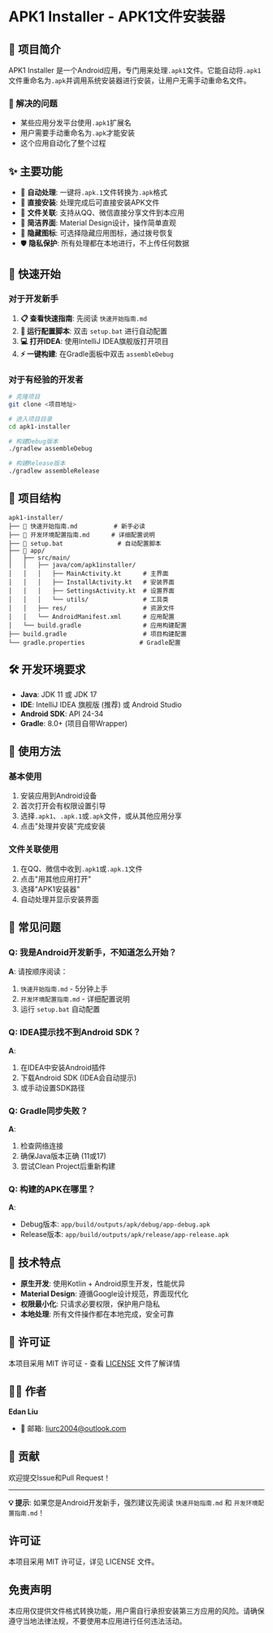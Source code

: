 # APK1 Installer - APK1文件安装器

## 📱 项目简介

APK1 Installer 是一个Android应用，专门用来处理`.apk1`文件。它能自动将`.apk1`文件重命名为`.apk`并调用系统安装器进行安装，让用户无需手动重命名文件。

### 🎯 解决的问题
- 某些应用分发平台使用`.apk1`扩展名
- 用户需要手动重命名为`.apk`才能安装
- 这个应用自动化了整个过程

## ✨ 主要功能

- 🔄 **自动处理**: 一键将`.apk.1`文件转换为`.apk`格式
- 📱 **直接安装**: 处理完成后可直接安装APK文件  
- 🔗 **文件关联**: 支持从QQ、微信直接分享文件到本应用
- 🎨 **简洁界面**: Material Design设计，操作简单直观
- 🙈 **隐藏图标**: 可选择隐藏应用图标，通过拨号恢复
- 🛡️ **隐私保护**: 所有处理都在本地进行，不上传任何数据

## 🚀 快速开始

### 对于开发新手

1. **📋 查看快速指南**: 先阅读 `快速开始指南.md`
2. **🔧 运行配置脚本**: 双击 `setup.bat` 进行自动配置
3. **💻 打开IDEA**: 使用IntelliJ IDEA旗舰版打开项目
4. **⚡ 一键构建**: 在Gradle面板中双击 `assembleDebug`

### 对于有经验的开发者

```bash
# 克隆项目
git clone <项目地址>

# 进入项目目录
cd apk1-installer

# 构建Debug版本
./gradlew assembleDebug

# 构建Release版本
./gradlew assembleRelease
```

## 📁 项目结构

```
apk1-installer/
├── 📄 快速开始指南.md          # 新手必读
├── 📄 开发环境配置指南.md      # 详细配置说明
├── 🔧 setup.bat               # 自动配置脚本
├── 📱 app/
│   ├── src/main/
│   │   ├── java/com/apk1installer/
│   │   │   ├── MainActivity.kt      # 主界面
│   │   │   ├── InstallActivity.kt   # 安装界面
│   │   │   ├── SettingsActivity.kt  # 设置界面
│   │   │   └── utils/               # 工具类
│   │   ├── res/                     # 资源文件
│   │   └── AndroidManifest.xml      # 应用配置
│   └── build.gradle                 # 应用构建配置
├── build.gradle                     # 项目构建配置
└── gradle.properties               # Gradle配置
```

## 🛠️ 开发环境要求

- **Java**: JDK 11 或 JDK 17
- **IDE**: IntelliJ IDEA 旗舰版 (推荐) 或 Android Studio
- **Android SDK**: API 24-34
- **Gradle**: 8.0+ (项目自带Wrapper)

## 📱 使用方法

### 基本使用
1. 安装应用到Android设备
2. 首次打开会有权限设置引导
3. 选择`.apk1`、`.apk.1`或`.apk`文件，或从其他应用分享
4. 点击"处理并安装"完成安装

### 文件关联使用  
1. 在QQ、微信中收到`.apk1`或`.apk.1`文件
2. 点击"用其他应用打开"
3. 选择"APK1安装器"
4. 自动处理并显示安装界面

## 🔧 常见问题

### Q: 我是Android开发新手，不知道怎么开始？
**A**: 请按顺序阅读：
1. `快速开始指南.md` - 5分钟上手
2. `开发环境配置指南.md` - 详细配置说明
3. 运行 `setup.bat` 自动配置

### Q: IDEA提示找不到Android SDK？
**A**: 
1. 在IDEA中安装Android插件
2. 下载Android SDK (IDEA会自动提示)
3. 或手动设置SDK路径

### Q: Gradle同步失败？
**A**:
1. 检查网络连接
2. 确保Java版本正确 (11或17)
3. 尝试Clean Project后重新构建

### Q: 构建的APK在哪里？
**A**: 
- Debug版本: `app/build/outputs/apk/debug/app-debug.apk`
- Release版本: `app/build/outputs/apk/release/app-release.apk`

## 🎯 技术特点

- **原生开发**: 使用Kotlin + Android原生开发，性能优异
- **Material Design**: 遵循Google设计规范，界面现代化
- **权限最小化**: 只请求必要权限，保护用户隐私
- **本地处理**: 所有文件操作都在本地完成，安全可靠

## 📄 许可证

本项目采用 MIT 许可证 - 查看 [LICENSE](LICENSE) 文件了解详情

## 👨‍💻 作者

**Edan Liu**
- 📧 邮箱: liurc2004@outlook.com

## 🤝 贡献

欢迎提交Issue和Pull Request！

---

**💡 提示**: 如果您是Android开发新手，强烈建议先阅读 `快速开始指南.md` 和 `开发环境配置指南.md`！

## 许可证

本项目采用 MIT 许可证，详见 LICENSE 文件。

## 免责声明

本应用仅提供文件格式转换功能，用户需自行承担安装第三方应用的风险。请确保遵守当地法律法规，不要使用本应用进行任何违法活动。